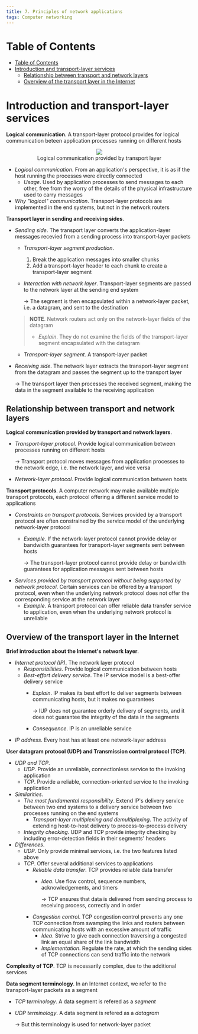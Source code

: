 ```yaml
---
title: 7. Principles of network applications
tags: Computer networking
---
```


<!-- TOC titleSize:1 tabSpaces:2 depthFrom:1 depthTo:6 withLinks:1 updateOnSave:1 orderedList:0 skip:0 title:1 charForUnorderedList:* -->
# Table of Contents
- [Table of Contents](#table-of-contents)
- [Introduction and transport-layer services](#introduction-and-transport-layer-services)
  - [Relationship between transport and network layers](#relationship-between-transport-and-network-layers)
  - [Overview of the transport layer in the Internet](#overview-of-the-transport-layer-in-the-internet)
<!-- /TOC -->

# Introduction and transport-layer services
**Logical communication**. A transport-layer protocol provides for logical communication beteen application processes running on different hosts

<div style="text-align:center">
    <img src="https://i.imgur.com/ytry0wH.png">
    <figcaption>Logical communication provided by transport layer</figcaption>
</div>

* *Logical communication*. From an application's perspective, it is as if the host running the processes were directly connected
    * *Usage*. Used by application processes to send messages to each other, free from the worry of the details of the physical infrastructure used to carry messages
* *Why "logical" communication*. Transport-layer protocols are implemented in the end systems, but not in the network routers

**Transport layer in sending and receiving sides**.
* *Sending side*. The transport layer converts the application-layer messages recevied from a sending process into transport-layer packets
    * *Transport-layer segment production*. 
        1. Break the application messages into smaller chunks
        2. Add a transport-layer header to each chunk to create a transport-layer segment
    * *Interaction with network layer*. Transport-layer segments are passed to the network layer at the sending end system
        
        $\to$ The segment is then encapsulated within a network-layer packet, i.e. a datagram, and sent to the destination
    
    >**NOTE**. Network routers act only on the network-layer fields of the datagram
    >* *Explain*. They do not examine the fields of the transport-layer segment encapsulated with the datagram

    * *Transport-layer segment*. A transport-layer packet
* *Receiving side*. The network layer extracts the transport-layer segment from the datagram and passes the segment up to the transport layer

    $\to$ The transport layer then processes the received segment, making the data in the segment available to the receiving application

## Relationship between transport and network layers
**Logical communication provided by transport and network layers**.
* *Transport-layer protocol*. Provide logical communication between processes running on different hosts

    $\to$ Transport protocol moves messages from application processes to the network edge, i.e. the network layer, and vice versa
* *Network-layer protocol*. Provide logical communication between hosts

**Transport protocols**. A computer network may make available multiple transport protocols, each protocol offering a different service model to applications
* *Constraints on transport protocols*. Services provided by a transport protocol are often constrained by the service model of the underlying network-layer protocol
    * *Example*. If the network-layer protocol cannot provide delay or bandwidth guarantees for transport-layer segments sent between hosts

        $\to$ The transport-layer protocol cannot provide delay or bandwidth guarantees for application messages sent between hosts
* *Services provided by transport protocol without being supported by network protocol*. Certain services can be offered by a transport protocol, even when the underlying network protocol does not offer the corresponding service at the network layer
    * *Example*. A transport protocol can offer reliable data transfer service to application, even when the underlying network protocol is unreliable

## Overview of the transport layer in the Internet
**Brief introduction about the Internet's network layer**.
* *Internet protocol (IP)*. The network layer protocol
    * *Responsibilities*. Provide logical communication between hosts
    * *Best-effort delivery service*. The IP service model is a best-offer delivery service
        * *Explain*. IP makes its best effort to deliver segments between communicating hosts, but it makes no guarantees

            $\to$ IUP does not guarantee orderly delivery of segments, and it does not guarantee the integrity of the data in the segments
        * *Consequence*. IP is an unreliable service
* *IP address*. Every host has at least one network-layer address


**User datagram protocol (UDP) and Transmission control protocol (TCP)**.
* *UDP and TCP*.
    * *UDP*. Provide an unreliable, connectionless service to the invoking application
    * *TCP*. Provide a reliable, connection-oriented service to the invoking application
* *Similarities*.
    * *The most fundamental responsibility*. Extend IP's delivery service between two end systems to a delivery service between two processes running on the end systems
        * *Transport-layer multiplexing and demultiplexing*. The activity of extending host-to-host delivery to process-to-process delivery
    * *Integrity checking*. UDP and TCP provide integrity checking by including error-detection fields in their segments' headers
* *Differences*. 
    * *UDP*. Only provide minimal services, i.e. the two features listed above
    * *TCP*. Offer several additional services to applications
        * *Reliable data transfer*. TCP provides reliable data transfer
            * *Idea*. Use flow control, sequence numbers, acknowledgements, and timers

                $\to$ TCP ensures that data is delivered from sending process to receiving process, correctly and in order
        * *Congestion control*. TCP congestion control prevents any one TCP connection from swamping the links and routers between communicating hosts with an excessive amount of traffic
            * *Idea*. Strive to give each connection traversing a congested link an equal share of the link bandwidth
            * *Implementation*. Regulate the rate, at which the sending sides of TCP connections can send traffic into the network

**Complexity of TCP**. TCP is necessarily complex, due to the additional services

**Data segment terminology**. In an Internet context, we refer to the transport-layer packets as a segment
* *TCP terminology*. A data segment is refered as a *segment*
* *UDP terminology*. A data segment is refered as a *datagram*

    $\to$ But this terminology is used for network-layer packet